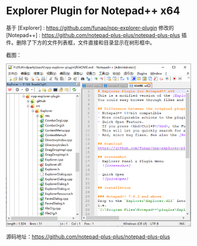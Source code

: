# Explorer Plugin for Notepad++ x64
基于 [Explorer] :  https://github.com/funap/npp-explorer-plugin 修改的 [Notepad++] :  https://github.com/notepad-plus-plus/notepad-plus-plus 插件。删除了下方的文件列表框，文件直接和目录显示在树形框中。

截图：

![01](https://github.com/leashi/npp-explorer-plugin/blob/main/doc/01.png)


源码地址：https://github.com/notepad-plus-plus/notepad-plus-plus